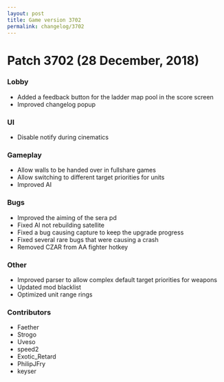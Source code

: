 ```yaml
---
layout: post
title: Game version 3702
permalink: changelog/3702
---
```


# Patch 3702 (28 December, 2018)

### Lobby

- Added a feedback button for the ladder map pool in the score screen
- Improved changelog popup

### UI

- Disable notify during cinematics

### Gameplay

- Allow walls to be handed over in fullshare games
- Allow switching to different target priorities for units
- Improved AI

### Bugs

- Improved the aiming of the sera pd
- Fixed AI not rebuilding satellite
- Fixed a bug causing capture to keep the upgrade progress
- Fixed several rare bugs that were causing a crash
- Removed CZAR from AA fighter hotkey

### Other

- Improved parser to allow complex default target priorities for weapons
- Updated mod blacklist
- Optimized unit range rings

### Contributors

- Faether
- Strogo
- Uveso
- speed2
- Exotic_Retard
- PhilipJFry
- keyser
